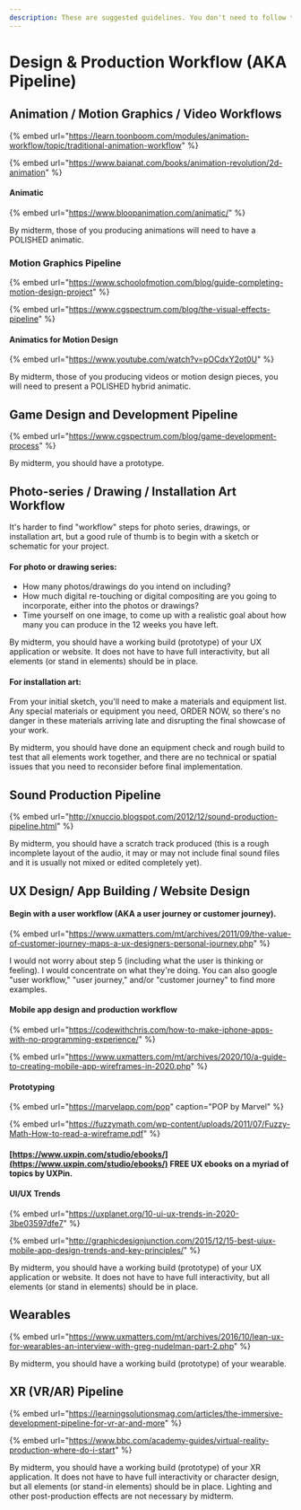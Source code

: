 ```yaml
---
description: These are suggested guidelines. You don't need to follow them verbatim.
---
```


# Design & Production Workflow \(AKA Pipeline\)

## **Animation / Motion Graphics / Video Workflows** 

{% embed url="https://learn.toonboom.com/modules/animation-workflow/topic/traditional-animation-workflow" %}

{% embed url="https://www.baianat.com/books/animation-revolution/2d-animation" %}

#### **Animatic**

{% embed url="https://www.bloopanimation.com/animatic/" %}

By midterm, those of you producing animations will need to have a POLISHED animatic.

### **Motion Graphics Pipeline**

{% embed url="https://www.schoolofmotion.com/blog/guide-completing-motion-design-project" %}

{% embed url="https://www.cgspectrum.com/blog/the-visual-effects-pipeline" %}

#### **Animatics for Motion Design**

{% embed url="https://www.youtube.com/watch?v=pOCdxY2ot0U" %}

By midterm, those of you producing videos or motion design pieces, you will need to present a POLISHED hybrid animatic.

## **Game Design and Development Pipeline**

{% embed url="https://www.cgspectrum.com/blog/game-development-process" %}

By midterm, you should have a prototype.

## **Photo-series / Drawing / Installation Art Workflow**

It's harder to find "workflow" steps for photo series, drawings, or installation art, but a good rule of thumb is to begin with a sketch or schematic for your project.

#### For photo or drawing series: 

* How many photos/drawings do you intend on including? 
* How much digital re-touching or digital compositing are you going to incorporate, either into the photos or drawings? 
* Time yourself on one image, to come up with a realistic goal about how many you can produce in the 12 weeks you have left. 

By midterm, you should have a working build \(prototype\) of your UX application or website. It does not have to have full interactivity, but all elements \(or stand in elements\) should be in place. 

#### For installation art: 

From your initial sketch, you'll need to make a materials and equipment list. Any special materials or equipment you need, ORDER NOW, so there's no danger in these materials arriving late and disrupting the final showcase of your work.

By midterm, you should have done an equipment check and rough build to test that all elements work together, and there are no technical or spatial issues that you need to reconsider before final implementation. 

## **Sound Production Pipeline**

{% embed url="http://xnuccio.blogspot.com/2012/12/sound-production-pipeline.html" %}

By midterm, you should have a scratch track produced \(this is a rough incomplete layout of the audio, it may or may not include final sound files and it is usually not mixed or edited completely yet\). 

## **UX Design/ App Building / Website Design**

#### **B**egin with a user workflow \(AKA a user journey or customer journey\). 

{% embed url="https://www.uxmatters.com/mt/archives/2011/09/the-value-of-customer-journey-maps-a-ux-designers-personal-journey.php" %}

I would not worry about step 5 \(including what the user is thinking or feeling\). I would concentrate on what they're doing. You can also google "user workflow," "user journey," and/or "customer journey" to find more examples.

#### Mobile app design and production workflow

{% embed url="https://codewithchris.com/how-to-make-iphone-apps-with-no-programming-experience/" %}

{% embed url="https://www.uxmatters.com/mt/archives/2020/10/a-guide-to-creating-mobile-app-wireframes-in-2020.php" %}

#### Prototyping

{% embed url="https://marvelapp.com/pop" caption="POP by Marvel" %}

{% embed url="https://fuzzymath.com/wp-content/uploads/2011/07/Fuzzy-Math-How-to-read-a-wireframe.pdf" %}

#### 



#### [https://www.uxpin.com/studio/ebooks/](https://www.uxpin.com/studio/ebooks/) FREE UX ebooks on a myriad of topics by UXPin.

#### 



#### UI/UX Trends

{% embed url="https://uxplanet.org/10-ui-ux-trends-in-2020-3be03597dfe7" %}

{% embed url="http://graphicdesignjunction.com/2015/12/15-best-uiux-mobile-app-design-trends-and-key-principles/" %}

By midterm, you should have a working build \(prototype\) of your UX application or website. It does not have to have full interactivity, but all elements \(or stand in elements\) should be in place. 

## Wearables

{% embed url="https://www.uxmatters.com/mt/archives/2016/10/lean-ux-for-wearables-an-interview-with-greg-nudelman-part-2.php" %}

By midterm, you should have a working build \(prototype\) of your wearable.

## **XR \(VR/AR\) Pipeline**

{% embed url="https://learningsolutionsmag.com/articles/the-immersive-development-pipeline-for-vr-ar-and-more" %}

{% embed url="https://www.bbc.com/academy-guides/virtual-reality-production-where-do-i-start" %}

By midterm, you should have a working build \(prototype\) of your XR application. It does not have to have full interactivity or character design, but all elements \(or stand-in elements\) should be in place. Lighting and other post-production effects are not necessary by midterm.

